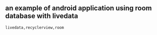 ## an example of android application using room database with livedata 
    livedata,recyclerview,room
